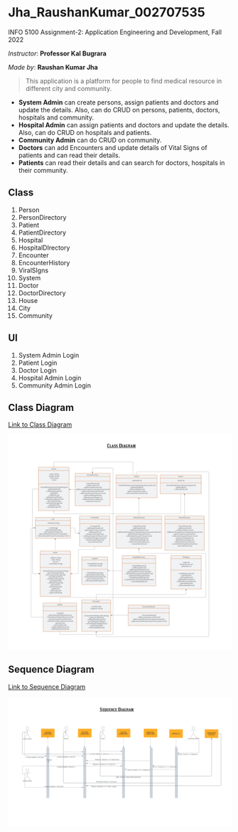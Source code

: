 # Jha_RaushanKumar_002707535

INFO 5100 Assignment-2: Application Engineering and Development, Fall 2022

*Instructor*: **Professor Kal Bugrara**

*Made by*: **Raushan Kumar Jha**

> This application is a platform for people to find medical resource in different city and community. 

* **System Admin** can create persons, assign patients and doctors and update the details. Also, can do CRUD on persons, patients, doctors, hospitals and community.  
* **Hospital Admin** can assign patients and doctors and update the details. Also, can do CRUD on hospitals and patients.
* **Community Admin** can do CRUD on community.
* **Doctors** can add Encounters and update details of Vital Signs of patients and can read their details.
* **Patients** can read their details and can search for doctors, hospitals in their community.

## Class

1. Person
2. PersonDirectory
3. Patient
4. PatientDirectory
5. Hospital
6. HospitalDIrectory
7. Encounter
8. EncounterHistory
9. ViralSIgns
10. System
11. Doctor
12. DoctorDirectory
13. House
14. City
15. Community


## UI

1. System Admin Login
2. Patient Login
3. Doctor Login
4. Hospital Admin Login
5. Community Admin Login

## Class Diagram

[Link to Class Diagram](https://lucid.app/lucidchart/8f71227e-d4fe-4fbe-b6b5-772b324d1585/edit?viewport_loc=-164%2C-304%2C3328%2C1548%2CHWEp-vi-RSFO&invitationId=inv_071de2b6-de2b-40b5-905b-d951f2fc6282)

![](ClassDiagram.jpg)


## Sequence Diagram


[Link to Sequence Diagram](https://lucid.app/lucidchart/40bf4f21-ee9e-4a1c-a047-b9c27979989e/edit?viewport_loc=-60%2C-198%2C3328%2C1548%2C0_0&invitationId=inv_c396c745-8ccc-4622-bd2f-6f4132b61bd8)

![](SequenceDiagram.jpg)